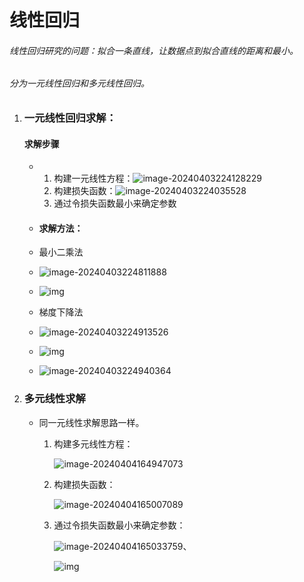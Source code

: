 # 线性回归

###### 线性回归研究的问题：拟合一条直线，让数据点到拟合直线的距离和最小。

###### 分为一元线性回归和多元线性回归。

1. ### 一元线性回归求解：

   #### 	求解步骤

   - 1. 构建一元线性方程：![image-20240403224128229](C:\Users\35706\AppData\Roaming\Typora\typora-user-images\image-20240403224128229.png)
     2. 构建损失函数：![image-20240403224035528](C:\Users\35706\AppData\Roaming\Typora\typora-user-images\image-20240403224035528.png)
     3. 通过令损失函数最小来确定参数

   - #### 求解方法：

   - 最小二乘法

   - ![image-20240403224811888](C:\Users\35706\AppData\Roaming\Typora\typora-user-images\image-20240403224811888.png)

   - ![img](https://pic4.zhimg.com/80/v2-c4a7bd7f4081f4a1e460c704fd625287_720w.webp)

   - 梯度下降法

   - ![image-20240403224913526](C:\Users\35706\AppData\Roaming\Typora\typora-user-images\image-20240403224913526.png)

   - ![img](https://pic3.zhimg.com/80/v2-c727dc40d3db825b57ae72551378527e_720w.webp)

   - ![image-20240403224940364](C:\Users\35706\AppData\Roaming\Typora\typora-user-images\image-20240403224940364.png)

2. ### 多元线性求解

   - 同一元线性求解思路一样。

     1. 构建多元线性方程：

        ![image-20240404164947073](C:\Users\35706\AppData\Roaming\Typora\typora-user-images\image-20240404164947073.png)

     2. 构建损失函数：

        ![image-20240404165007089](C:\Users\35706\AppData\Roaming\Typora\typora-user-images\image-20240404165007089.png)

     3. 通过令损失函数最小来确定参数：

        ![image-20240404165033759](C:\Users\35706\AppData\Roaming\Typora\typora-user-images\image-20240404165033759.png)、

        ![img](https://pic4.zhimg.com/80/v2-9e4d2dc24baaf435d95883e9afe35bab_720w.webp)

        

        

